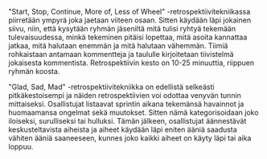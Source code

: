 "Start, Stop, Continue, More of, Less of Wheel" -retrospektiivitekniikassa piirretään ympyrä joka jaetaan viiteen osaan. Sitten käydään läpi jokainen siivu, niin, että kysytään ryhmän jäseniltä mitä tulisi ryhtyä tekemään tulevaisuudessa, minkä tekeminen pitäisi lopettaa, mitä asoita kannattaa jatkaa, mitä halutaan enemmän ja mitä halutaan vähemmän. Tiimiä rohkaistaan antamaan kommentteja ja taululle kirjoitetaan tiivistelmä jokaisesta kommentista.
Retrospektiivin kesto on 10-25 minuuttia, riippuen ryhmän koosta.

"Glad, Sad, Mad" -retrospektiivitekniikka on edellistä selkeästi pitkäkestoisempi ja näiden retrospektiivien voi odottaa venyvän tunnin mittaiseksi. Osallistujat listaavat sprintin aikana tekemänsä havainnot ja huomaamansa ongelmat sekä muutokset. Sitten nämä kategorisoidaan joko iloiseksi, surulliseksi tai hulluksi. Tämän jälkeen, osallistujat äännestävät keskusteltavista aiheista ja aiheet käydään läpi eniten ääniä saadusta vähiten ääniä saaneeseen, kunnes joko kaikki aiheet on käyty läpi tai aika loppuu.